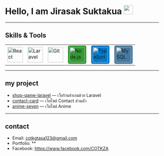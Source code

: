 # Hello, I am Jirasak Suktakua <img src="https://media.giphy.com/media/hvRJCLFzcasrR4ia7z/giphy.gif" width="30">

---

##  Skills & Tools
<table>
  <tr>
    <td>
      <a href="https://reactjs.org" target="_blank">
        <img src="https://img.icons8.com/?size=100&id=asWSSTBrDlTW&format=png&color=61DAFB" 
             alt="React" width="50" height="50"/>
      </a>
    </td>
    <td>
      <a href="https://laravel.com/" target="_blank">
        <img src="https://upload.wikimedia.org/wikipedia/commons/thumb/9/9a/Laravel.svg/640px-Laravel.svg.png" 
             alt="Laravel" width="50" height="50"/>
      </a>
    </td>
    <td>
      <a href="https://git-scm.com/" target="_blank">
        <img src="https://upload.wikimedia.org/wikipedia/commons/thumb/3/3f/Git_icon.svg/640px-Git_icon.svg.png" 
             alt="Git" width="50" height="50"/>
      </a>
    </td>
    <td>
      <a href="https://nodejs.org" target="_blank">
        <img src="https://cdn.jsdelivr.net/npm/simple-icons@v9/icons/node-dot-js.svg" 
             alt="Node.js" width="50" height="50" style="background:#339933; border-radius:5px; padding:5px;"/>
      </a>
    </td>
    <td>
      <a href="https://www.typescriptlang.org" target="_blank">
        <img src="https://cdn.jsdelivr.net/npm/simple-icons@v9/icons/typescript.svg" 
             alt="TypeScript" width="50" height="50" style="background:#007ACC; border-radius:5px; padding:5px;"/>
      </a>
    </td>
    <td>
      <a href="https://www.mysql.com" target="_blank">
        <img src="https://cdn.jsdelivr.net/npm/simple-icons@v9/icons/mysql.svg" 
             alt="MySQL" width="50" height="50" style="background:#4479A1; border-radius:5px; padding:5px;"/>
      </a>
    </td>
  </tr>
</table>


---

##  my project
- [shop-game-laravel](https://github.com/COTKZA/shop-game-laravel) — เว็บร้านค้าเกมด้วย Laravel
- [contact-card](https://github.com/COTKZA/anime-seven.git) — เว็บไซต์ Contact ส่วนตัว
- [anime-seven](https://github.com/COTKZA/web-portfolio) — เว็บไซต์ Anime 

---

## contact
- Email: cotkgtasa123@gmail.com
- Portfolio: **   
- Facebook: https://www.facebook.com/COTKZA
